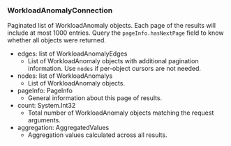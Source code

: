 ### WorkloadAnomalyConnection
Paginated list of WorkloadAnomaly objects. Each page of the results will include at most 1000 entries. Query the `pageInfo.hasNextPage` field to know whether all objects were returned.

- edges: list of WorkloadAnomalyEdges
  - List of WorkloadAnomaly objects with additional pagination information. Use `nodes` if per-object cursors are not needed.
- nodes: list of WorkloadAnomalys
  - List of WorkloadAnomaly objects.
- pageInfo: PageInfo
  - General information about this page of results.
- count: System.Int32
  - Total number of WorkloadAnomaly objects matching the request arguments.
- aggregation: AggregatedValues
  - Aggregation values calculated across all results.
